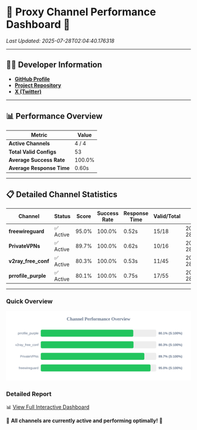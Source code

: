 # 🌟 Proxy Channel Performance Dashboard 🌟

_Last Updated: 2025-07-28T02:04:40.176318_

---

## 👩‍💻 Developer Information

- **[GitHub Profile](https://github.com/4n0nymou3)**  
- **[Project Repository](https://github.com/4n0nymou3/multi-proxy-config-fetcher)**  
- **[X (Twitter)](https://x.com/4n0nymou3)**  

---

## 📊 Performance Overview

| Metric                | Value       |
|-----------------------|-------------|
| **Active Channels**   | 4 / 4       |
| **Total Valid Configs** | 53          |
| **Average Success Rate** | 100.0%      |
| **Average Response Time** | 0.60s       |

---

## 📋 Detailed Channel Statistics

| Channel          | Status     | Score  | Success Rate | Response Time | Valid/Total | Last Success               |
|------------------|------------|--------|--------------|---------------|-------------|----------------------------|
| **freewireguard**  | ✅ Active  | 95.0%  | 100.0% | 0.52s         | 15/18       | 2025-07-28T02:04:40.174435 |
| **PrivateVPNs**  | ✅ Active  | 89.7%  | 100.0% | 0.62s         | 10/16       | 2025-07-28T02:04:39.624472 |
| **v2ray_free_conf**  | ✅ Active  | 80.3%  | 100.0% | 0.53s         | 11/45       | 2025-07-28T02:04:38.961141 |
| **prrofile_purple**  | ✅ Active  | 80.1%  | 100.0% | 0.75s         | 17/55       | 2025-07-28T02:04:38.341056 |

---

### Quick Overview
<div align="center">
  <a href="https://raw.githubusercontent.com/nullluser/NullRepo/refs/heads/main/assets/channel_stats_chart.svg">
    <img src="https://raw.githubusercontent.com/nullluser/NullRepo/refs/heads/main/assets/channel_stats_chart.svg" alt="Source Performance Statistics" width="800">
  </a>
</div>

### Detailed Report
📊 [View Full Interactive Dashboard](https://htmlpreview.github.io/?https://github.com/nullluser/NullRepo/blob/main/assets/performance_report.html)

🎉 **All channels are currently active and performing optimally!** 🎉
